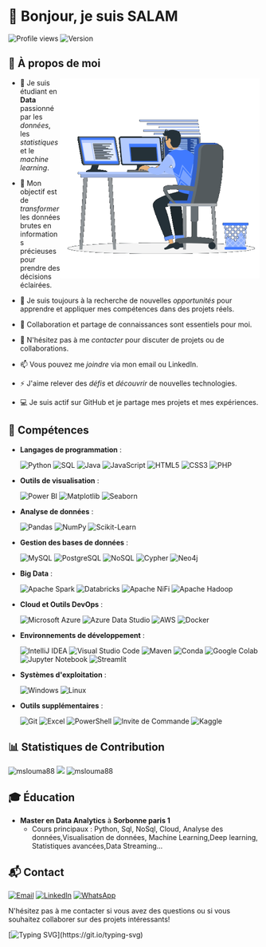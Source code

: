 <!--![MasterHead](https://miro.medium.com/v2/resize:fit:679/0*tD5kEC2JYcKHH0zO.gif)-->

# 👋 Bonjour, je suis **SALAM**
![Profile views](https://komarev.com/ghpvc/?username=mslouma88)
![Version](https://img.shields.io/badge/version-2.0-blue.svg)

<!--<p align="left"> <img src="https://github-profile-trophy.vercel.app/?username=mslouma88" alt="mslouma88" /> </p>
<p align="left"> <img src="https://komarev.com/ghpvc/?username=mslouma88&label=Profile%20views&color=0e75b6&style=flat" alt="mslouma88" /> </p>

<img src="https://media0.giphy.com/media/v1.Y2lkPTc5MGI3NjExbm9vOXNvN3p0bmp1OW9zdWNqdTlrMDkyc2p1cnZsYW1lazlqbzdwOSZlcD12MV9pbnRlcm5hbF9naWZfYnlfaWQmY3Q9Zw/M9kgjEsLG6LMbYC9dl/200.webp" alt="Bienvenue" width="400"height="300">

-->



<p align="right">
<h2>🌟 À propos de moi</h2>
<img src="img/readmeimg.gif" align="right" alt="Bienvenue" width="400"height="400">

- 🔭 Je suis étudiant en **Data**  passionné par les *données*, les *statistiques* et le *machine learning*.
- 🌱 Mon objectif est de *transformer* les données brutes en informations précieuses pour prendre des décisions éclairées.
- 🚀 Je suis toujours à la recherche de nouvelles *opportunités* pour apprendre et appliquer mes compétences dans des projets réels.
- 🤝 Collaboration et partage de connaissances sont essentiels pour moi.
- 💬 N'hésitez pas à me *contacter* pour discuter de projets ou de collaborations.
- 📫 Vous pouvez me *joindre* via mon email ou LinkedIn.
- ⚡ J'aime relever des *défis* et *découvrir* de nouvelles technologies.

- 💻 Je suis actif sur GitHub et je partage mes projets et mes expériences.

## 🔧 Compétences

- **Langages de programmation** :

  ![Python](https://img.shields.io/badge/Python-3776AB?style=for-the-badge&logo=python&logoColor=white) 
  ![SQL](https://img.shields.io/badge/SQL-4479A1?style=for-the-badge&logo=postgresql&logoColor=white)
  ![Java](https://img.shields.io/badge/Java-007396?style=for-the-badge&logo=java&logoColor=white)
  ![JavaScript](https://img.shields.io/badge/JavaScript-F7DF1E?style=for-the-badge&logo=javascript&logoColor=black)
  ![HTML5](https://img.shields.io/badge/HTML5-E34F26?style=for-the-badge&logo=html5&logoColor=white)
  ![CSS3](https://img.shields.io/badge/CSS3-1572B6?style=for-the-badge&logo=css3&logoColor=white)
  ![PHP](https://img.shields.io/badge/PHP-777BB4?style=for-the-badge&logo=php&logoColor=white)
 
  
- **Outils de visualisation** :
  
  ![Power BI](https://img.shields.io/badge/Power%20BI-F2C811?style=for-the-badge&logo=power-bi&logoColor=white) 
  ![Matplotlib](https://img.shields.io/badge/Matplotlib-3776AB?style=for-the-badge&logo=python&logoColor=white) 
  ![Seaborn](https://img.shields.io/badge/Seaborn-3776AB?style=for-the-badge&logo=python&logoColor=white)
  
  
- **Analyse de données** :
  
  ![Pandas](https://img.shields.io/badge/Pandas-150458?style=for-the-badge&logo=pandas&logoColor=white) 
  ![NumPy](https://img.shields.io/badge/NumPy-013243?style=for-the-badge&logo=numpy&logoColor=white) 
  ![Scikit-Learn](https://img.shields.io/badge/Scikit--Learn-F7931E?style=for-the-badge&logo=scikit-learn&logoColor=white)
  
  
- **Gestion des bases de données** :
  
  ![MySQL](https://img.shields.io/badge/MySQL-4479A1?style=for-the-badge&logo=mysql&logoColor=white) 
  ![PostgreSQL](https://img.shields.io/badge/PostgreSQL-336791?style=for-the-badge&logo=postgresql&logoColor=white)
  ![NoSQL](https://img.shields.io/badge/NoSQL-E91E63?style=for-the-badge&logo=nosql&logoColor=white)
  ![Cypher](https://img.shields.io/badge/Cypher-4B0082?style=for-the-badge&logo=neo4j&logoColor=white)
  ![Neo4j](https://img.shields.io/badge/Neo4j-008CC1?style=for-the-badge&logo=neo4j&logoColor=white)
  
    
- **Big Data** :
  
  ![Apache Spark](https://img.shields.io/badge/Apache%20Spark-E25A1C?style=for-the-badge&logo=apache-spark&logoColor=white)
  ![Databricks](https://img.shields.io/badge/Databricks-FF3621?style=for-the-badge&logo=databricks&logoColor=white)
  ![Apache NiFi](https://img.shields.io/badge/Apache%20NiFi-003A70?style=for-the-badge&logo=apache-nifi&logoColor=white)
  ![Apache Hadoop](https://img.shields.io/badge/Apache%20Hadoop-66CCFF?style=for-the-badge&logo=apache-hadoop&logoColor=black)
    
- **Cloud et Outils DevOps** :
  
  ![Microsoft Azure](https://img.shields.io/badge/Microsoft%20Azure-0078D4?style=for-the-badge&logo=microsoft-azure&logoColor=white)
  ![Azure Data Studio](https://img.shields.io/badge/Azure%20Data%20Studio-0078D4?style=for-the-badge&logo=microsoft-azure&logoColor=white)
  ![AWS](https://img.shields.io/badge/AWS-232F3E?style=for-the-badge&logo=amazon-aws&logoColor=white)
  ![Docker](https://img.shields.io/badge/Docker-2496ED?style=for-the-badge&logo=docker&logoColor=white)
    
- **Environnements de développement** :
  
  ![IntelliJ IDEA](https://img.shields.io/badge/IntelliJ%20IDEA-000000?style=for-the-badge&logo=intellij-idea&logoColor=white)
  ![Visual Studio Code](https://img.shields.io/badge/Visual%20Studio%20Code-007ACC?style=for-the-badge&logo=visual-studio-code&logoColor=white)
  ![Maven](https://img.shields.io/badge/Maven-C71A36?style=for-the-badge&logo=apache-maven&logoColor=white)
  ![Conda](https://img.shields.io/badge/Conda-44A833?style=for-the-badge&logo=anaconda&logoColor=white)
  ![Google Colab](https://img.shields.io/badge/Google%20Colab-F9AB00?style=for-the-badge&logo=google-colab&logoColor=white)
  ![Jupyter Notebook](https://img.shields.io/badge/Jupyter%20Notebook-F37626?style=for-the-badge&logo=jupyter&logoColor=white)
  ![Streamlit](https://img.shields.io/badge/Streamlit-FF4B4B?style=for-the-badge&logo=streamlit&logoColor=white)
    
- **Systèmes d'exploitation** :
  
  ![Windows](https://img.shields.io/badge/Windows-0078D6?style=for-the-badge&logo=windows&logoColor=white)
  ![Linux](https://img.shields.io/badge/Linux-FCC624?style=for-the-badge&logo=linux&logoColor=black)
    
- **Outils supplémentaires** :
  
  ![Git](https://img.shields.io/badge/Git-F05032?style=for-the-badge&logo=git&logoColor=white) 
  ![Excel](https://img.shields.io/badge/Excel-217346?style=for-the-badge&logo=microsoft-excel&logoColor=white) 
  ![PowerShell](https://img.shields.io/badge/PowerShell-5391FE?style=for-the-badge&logo=powershell&logoColor=white) 
  ![Invite de Commande](https://img.shields.io/badge/Invite%20de%20Commande-1A1A1A?style=for-the-badge&logo=windows-terminal&logoColor=white) 
  ![Kaggle](https://img.shields.io/badge/Kaggle-20BEFF?style=for-the-badge&logo=kaggle&logoColor=white)
 
## 📊 Statistiques de Contribution

<!-- ![Stats de GitHub](https://github-readme-stats.vercel.app/api?username=mslouma88&show_icons=true&theme=radical) -->

<img  src="https://github-readme-stats.vercel.app/api/top-langs?username=mslouma88&show_icons=true&locale=en&layout=compact&theme=radical" alt="mslouma88"/>

<img src="https://github-readme-stats.vercel.app/api?username=mslouma88&show_icons=true&theme=radical" />

<img src="https://github-readme-streak-stats.herokuapp.com/?user=mslouma88&theme=radical" alt="mslouma88" />


<!--[![mslouma88's github activity graph](https://github-readme-activity-graph.vercel.app/graph?username=mslouma88)](https://github.com/ashutosh00710/github-readme-activity-graph)-->

<br/>

## 🎓 Éducation

- **Master en Data Analytics** à **Sorbonne paris 1**
  - Cours principaux : Python, Sql, NoSql, Cloud, Analyse des données,Visualisation de données, Machine Learning,Deep learning, Statistiques avancées,Data Streaming...



## 📬 Contact

<a href="mailto:salam.mejri@gmail.com"><img src="https://img.shields.io/badge/Email-D14836?style=for-the-badge&logo=gmail&logoColor=white" alt="Email"></a>
<a href="https://www.linkedin.com/in/salam-mejri/"><img src="https://img.shields.io/badge/LinkedIn-0077B5?style=for-the-badge&logo=linkedin&logoColor=white" alt="LinkedIn"></a>
<a href="https://wa.me/"><img src="https://img.shields.io/badge/WhatsApp-25D366?style=for-the-badge&logo=whatsapp&logoColor=white" alt="WhatsApp"></a>


<!--
<div style="display: flex; justify-content: space-between;">
  <div>
    <a href="mailto:salam.mejri@gmail.com">
      <img src="https://img.shields.io/badge/Email-D14836?style=for-the-badge&logo=gmail&logoColor=white" alt="Email">
    </a>
  </div>
  <div>
    <a href="https://www.linkedin.com/in/salam-mejri/">
      <img src="https://img.shields.io/badge/LinkedIn-0077B5?style=for-the-badge&logo=linkedin&logoColor=white" alt="LinkedIn">
    </a>
  </div>
  <div>
    <a href="https://wa.me/">
      <img src="https://img.shields.io/badge/WhatsApp-25D366?style=for-the-badge&logo=whatsapp&logoColor=white" alt="WhatsApp">
    </a>
  </div>
</div>
-->

N'hésitez pas à me contacter si vous avez des questions ou si vous souhaitez collaborer sur des projets intéressants!

[![Typing SVG](https://readme-typing-svg.demolab.com?font=Fira+Code&size=18&pause=1000&random=false&width=435&lines=Merci+d'avoir+visit%C3%A9+mon+profil+Github+!)](https://git.io/typing-svg)

